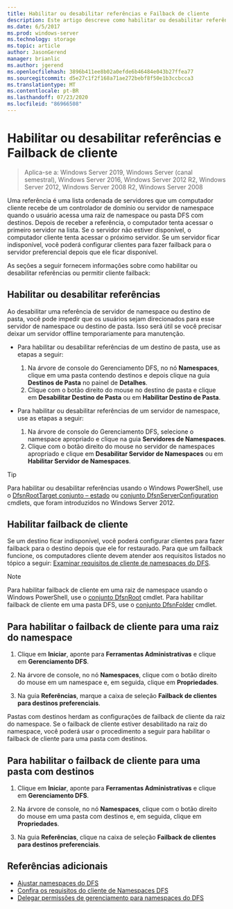 ```yaml
---
title: Habilitar ou desabilitar referências e Failback de cliente
description: Este artigo descreve como habilitar ou desabilitar referências e failback de cliente.
ms.date: 6/5/2017
ms.prod: windows-server
ms.technology: storage
ms.topic: article
author: JasonGerend
manager: brianlic
ms.author: jgerend
ms.openlocfilehash: 3896b411ee8b02a0efde6b46484e043b27ffea77
ms.sourcegitcommit: d5e27c1f2f168a71ae272bebf8f50e1b3ccbcca3
ms.translationtype: MT
ms.contentlocale: pt-BR
ms.lasthandoff: 07/23/2020
ms.locfileid: "86966508"
---
```

# <a name="enable-or-disable-referrals-and-client-failback"></a>Habilitar ou desabilitar referências e Failback de cliente

> Aplica-se a: Windows Server 2019, Windows Server (canal semestral), Windows Server 2016, Windows Server 2012 R2, Windows Server 2012, Windows Server 2008 R2, Windows Server 2008

Uma referência é uma lista ordenada de servidores que um computador cliente recebe de um controlador de domínio ou servidor de namespace quando o usuário acessa uma raiz de namespace ou pasta DFS com destinos. Depois de receber a referência, o computador tenta acessar o primeiro servidor na lista. Se o servidor não estiver disponível, o computador cliente tenta acessar o próximo servidor. Se um servidor ficar indisponível, você poderá configurar clientes para fazer failback para o servidor preferencial depois que ele ficar disponível.

As seções a seguir fornecem informações sobre como habilitar ou desabilitar referências ou permitir cliente failback:

## <a name="enable-or-disable-referrals"></a>Habilitar ou desabilitar referências

Ao desabilitar uma referência de servidor de namespace ou destino de pasta, você pode impedir que os usuários sejam direcionados para esse servidor de namespace ou destino de pasta. Isso será útil se você precisar deixar um servidor offline temporariamente para manutenção.

-   Para habilitar ou desabilitar referências de um destino de pasta, use as etapas a seguir:

    1.  Na árvore de console do Gerenciamento DFS, no nó **Namespaces**, clique em uma pasta contendo destinos e depois clique na guia **Destinos de Pasta** no painel de **Detalhes**.
    2.  Clique com o botão direito do mouse no destino de pasta e clique em **Desabilitar Destino de Pasta** ou em **Habilitar Destino de Pasta**.

-   Para habilitar ou desabilitar referências de um servidor de namespace, use as etapas a seguir:

    1.  Na árvore de console do Gerenciamento DFS, selecione o namespace apropriado e clique na guia **Servidores de Namespaces**.
    2.  Clique com o botão direito do mouse no servidor de namespaces apropriado e clique em **Desabilitar Servidor de Namespaces** ou em **Habilitar Servidor de Namespaces**.


> [!TIP]
> Para habilitar ou desabilitar referências usando o Windows PowerShell, use o [DfsnRootTarget conjunto – estado](/previous-versions/windows/it-pro/windows-server-2008-R2-and-2008/cc731089(v=ws.11)) ou [conjunto DfsnServerConfiguration](/previous-versions/windows/it-pro/windows-server-2008-R2-and-2008/cc731089(v=ws.11)) cmdlets, que foram introduzidos no Windows Server 2012.

## <a name="enable-client-failback"></a>Habilitar failback de cliente

Se um destino ficar indisponível, você poderá configurar clientes para fazer failback para o destino depois que ele for restaurado. Para que um failback funcione, os computadores cliente devem atender aos requisitos listados no tópico a seguir: [Examinar requisitos de cliente de namespaces do DFS](/previous-versions/windows/it-pro/windows-server-2008-R2-and-2008/cc771913(v=ws.11)).


> [!NOTE]
> Para habilitar failback de cliente em uma raiz de namespace usando o Windows PowerShell, use o [conjunto DfsnRoot](/previous-versions/windows/it-pro/windows-server-2008-R2-and-2008/cc771913(v=ws.11)) cmdlet. Para habilitar failback de cliente em uma pasta DFS, use o [conjunto DfsnFolder](/previous-versions/windows/it-pro/windows-server-2008-R2-and-2008/cc771913(v=ws.11)) cmdlet.


## <a name="to-enable-client-failback-for-a-namespace-root"></a>Para habilitar o failback de cliente para uma raiz do namespace

1.  Clique em **Iniciar**, aponte para **Ferramentas Administrativas** e clique em **Gerenciamento DFS**.

2.  Na árvore de console, no nó **Namespaces**, clique com o botão direito do mouse em um namespace e, em seguida, clique em **Propriedades**.

3.  Na guia **Referências**, marque a caixa de seleção **Failback de clientes para destinos preferenciais**.

Pastas com destinos herdam as configurações de failback de cliente da raiz do namespace. Se o failback de cliente estiver desabilitado na raiz do namespace, você poderá usar o procedimento a seguir para habilitar o failback de cliente para uma pasta com destinos.

## <a name="to-enable-client-failback-for-a-folder-with-targets"></a>Para habilitar o failback de cliente para uma pasta com destinos

1.  Clique em **Iniciar**, aponte para **Ferramentas Administrativas** e clique em **Gerenciamento DFS**.

2.  Na árvore de console, no nó **Namespaces**, clique com o botão direito do mouse em uma pasta com destinos e, em seguida, clique em **Propriedades**.

3.  Na guia **Referências**, clique na caixa de seleção **Failback de clientes para destinos preferenciais**.

## <a name="additional-references"></a>Referências adicionais

-   [Ajustar namespaces do DFS](tuning-dfs-namespaces.md)
-   [Confira os requisitos do cliente de Namespaces DFS](/previous-versions/windows/it-pro/windows-server-2008-R2-and-2008/cc771913(v=ws.11))
-   [Delegar permissões de gerenciamento para namespaces do DFS](delegate-management-permissions-for-dfs-namespaces.md)
